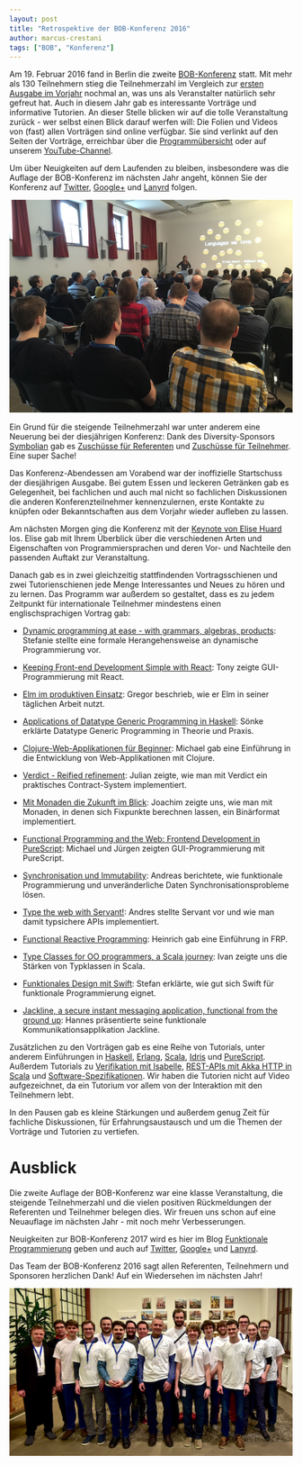 ```yaml
---
layout: post
title: "Retrospektive der BOB-Konferenz 2016"
author: marcus-crestani
tags: ["BOB", "Konferenz"]
---
```


Am 19. Februar 2016 fand in Berlin die zweite
[BOB-Konferenz](http://bobkonf.de/) statt. Mit mehr als 130 Teilnehmern
stieg die Teilnehmerzahl im Vergleich zur
[ersten Ausgabe im Vorjahr](http://funktionale-programmierung.de/2015/03/05/bob-resumee.html)
nochmal an, was uns als Veranstalter natürlich sehr gefreut hat. Auch in diesem
Jahr gab es interessante Vorträge und informative Tutorien. An dieser
Stelle blicken wir auf die tolle Veranstaltung zurück - wer selbst
einen Blick darauf werfen will: Die Folien und Videos von (fast) allen
Vorträgen sind online verfügbar. Sie sind verlinkt auf den Seiten der
Vorträge, erreichbar über die
[Programmübersicht](http://bobkonf.de/2016/program.html) oder auf
unserem
[YouTube-Channel](https://www.youtube.com/channel/UC2svxmX1Bfyaln2bs9ZsyGA).

Um über Neuigkeiten auf dem Laufenden zu bleiben, insbesondere was die
Auflage der BOB-Konferenz im nächsten Jahr angeht, können Sie der
Konferenz auf [Twitter](https://twitter.com/bobkonf),
[Google+](https://plus.google.com/+BobkonfDe/posts) und
[Lanyrd](http://lanyrd.com/2016/bobkonf2016/) folgen.

<img src="/files/bob-2016-resumee/bob-keynote.jpg">

<!-- more start -->

Ein Grund für die steigende Teilnehmerzahl war unter anderem eine
Neuerung bei der diesjährigen Konferenz: Dank des Diversity-Sponsors
[Symbolian](http://www.symbolian.net/) gab es
[Zuschüsse für Referenten](http://bobkonf.de/2016/de/speaker-grants.html)
und
[Zuschüsse für Teilnehmer](http://bobkonf.de/2016/de/registration.html). Eine
super Sache!

Das Konferenz-Abendessen am Vorabend war der inoffizielle Startschuss
der diesjährigen Ausgabe. Bei gutem Essen und leckeren Getränken gab
es Gelegenheit, bei fachlichen und auch mal nicht so fachlichen
Diskussionen die anderen Konferenzteilnehmer kennenzulernen, erste
Kontakte zu knüpfen oder Bekanntschaften aus dem Vorjahr wieder
aufleben zu lassen.

Am nächsten Morgen ging die Konferenz mit der
[Keynote von Elise Huard](http://bobkonf.de/2016/keynote.html)
los. Elise gab mit Ihrem Überblick über die verschiedenen Arten und
Eigenschaften von Programmiersprachen und deren Vor- und Nachteile den
passenden Auftakt zur Veranstaltung.

Danach gab es in zwei gleichzeitig stattfindenden Vortragsschienen und
zwei Tutorienschienen jede Menge Interessantes und Neues zu hören und
zu lernen. Das Programm war außerdem so gestaltet, dass es zu jedem
Zeitpunkt für internationale Teilnehmer mindestens einen
englischsprachigen Vortrag gab:

* [Dynamic programming at ease - with grammars, algebras, products](http://bobkonf.de/2016/schirmer.html):
  Stefanie stellte eine formale Herangehensweise an dynamische
  Programmierung vor.

* [Keeping Front-end Development Simple with React](http://bobkonf.de/2016/tsui.html):
  Tony zeigte GUI-Programmierung mit React.

* [Elm im produktiven Einsatz](http://bobkonf.de/2016/grosse-boelting.html):
  Gregor beschrieb, wie er Elm in seiner täglichen Arbeit nutzt.

* [Applications of Datatype Generic Programming in Haskell](http://bobkonf.de/2016/hahn.html):
  Sönke erklärte Datatype Generic Programming in Theorie und Praxis.

* [Clojure-Web-Applikationen für Beginner](http://bobkonf.de/2016/vitz.html):
  Michael gab eine Einführung in die Entwicklung von Web-Applikationen
  mit Clojure.

* [Verdict - Reified refinement](http://bobkonf.de/2016/arni.html):
  Julian zeigte, wie man mit Verdict ein praktisches Contract-System
  implementiert.

* [Mit Monaden die Zukunft im Blick](http://bobkonf.de/2016/breitner-monaden.html):
  Joachim zeigte uns, wie man mit Monaden, in denen sich Fixpunkte
  berechnen lassen, ein Binärformat implementiert.

* [Functional Programming and the Web: Frontend Development in PureScript](http://bobkonf.de/2016/karg.html):
  Michael und Jürgen zeigten GUI-Programmierung mit PureScript.

* [Synchronisation und Immutability](http://bobkonf.de/2016/bernauer.html):
  Andreas berichtete, wie funktionale Programmierung und
  unveränderliche Daten Synchronisationsprobleme lösen.

* [Type the web with Servant!](http://bobkonf.de/2016/loeh-servant.html):
  Andres stellte Servant vor und wie man damit typsichere APIs implementiert.

* [Functional Reactive Programming](http://bobkonf.de/2016/apfelmus.html):
  Heinrich gab eine Einführung in FRP.

* [Type Classes for OO programmers, a Scala journey](http://bobkonf.de/2016/kusalic.html):
  Ivan zeigte uns die Stärken von Typklassen in Scala.

* [Funktionales Design mit Swift](http://bobkonf.de/2016/wehr.html):
  Stefan erklärte, wie gut sich Swift für funktionale Programmierung
  eignet.

* [Jackline, a secure instant messaging application, functional from the ground up](http://bobkonf.de/2016/mehnert.html):
  Hannes präsentierte seine funktionale Kommunikationsapplikation
  Jackline.

Zusätzlichen zu den Vorträgen gab es eine Reihe von Tutorials, unter
anderem Einführungen in
[Haskell](http://bobkonf.de/2016/mehnert.html),
[Erlang](http://bobkonf.de/2016/raschke.html),
[Scala](http://bobkonf.de/2016/ochsenreither.html),
[Idris](http://bobkonf.de/2016/loeh-idris.html) und
[PureScript](http://bobkonf.de/2016/fischmann-purescript.html). Außerdem
Tutorials zu
[Verifikation mit Isabelle](http://bobkonf.de/2016/breitner-isabelle.html),
[REST-APIs mit Akka HTTP in Scala](http://bobkonf.de/2016/rudolph.html) 
und [Software-Spezifikationen](http://bobkonf.de/2016/rauch.html).
Wir haben die Tutorien nicht auf Video aufgezeichnet, da ein Tutorium
vor allem von der Interaktion mit den Teilnehmern lebt.

In den Pausen gab es kleine Stärkungen und außerdem genug Zeit für
fachliche Diskussionen, für Erfahrungsaustausch und um die Themen der
Vorträge und Tutorien zu vertiefen.

# Ausblick

Die zweite Auflage der BOB-Konferenz war eine klasse Veranstaltung, die
steigende Teilnehmerzahl und die vielen positiven Rückmeldungen der
Referenten und Teilnehmer belegen dies. Wir freuen uns schon auf eine
Neuauflage im nächsten Jahr - mit noch mehr Verbesserungen.

Neuigkeiten zur BOB-Konferenz 2017 wird es hier im Blog
[Funktionale Programmierung](http://funktionale-programmierung.de/)
geben und auch auf [Twitter](https://twitter.com/bobkonf),
[Google+](https://plus.google.com/+BobkonfDe/posts) und
[Lanyrd](http://lanyrd.com/2016/bobkonf2016/).

Das Team der BOB-Konferenz 2016 sagt allen Referenten, Teilnehmern und
Sponsoren herzlichen Dank! Auf ein Wiedersehen im nächsten Jahr!

<img src="/files/bob-2016-resumee/bob-team.jpg">
